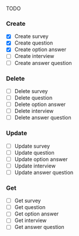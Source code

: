 TODO

### Create
- [x] Create survey
- [x] Create question
- [x] Create option answer
- [ ] Create interview
- [ ] Create answer question

### Delete
- [ ] Delete survey
- [ ] Delete question
- [ ] Delete option answer
- [ ] Delete interview
- [ ] Delete answer question

### Update
- [ ] Update survey
- [ ] Update question
- [ ] Update option answer
- [ ] Update interview
- [ ] Update answer question

### Get
- [ ] Get survey
- [ ] Get question
- [ ] Get option answer
- [ ] Get interview
- [ ] Get answer question